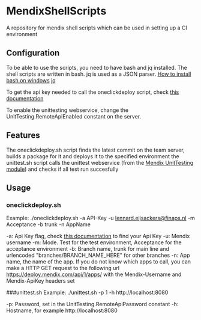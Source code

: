 # MendixShellScripts
A repository for mendix  shell scripts which can be used in setting up a CI environment

## Configuration
To be able to use the scripts, you need to have bash and jq installed. 
The shell scripts are written in bash. jq is used as a JSON parser.
[How to install bash on windows](http://www.windowscentral.com/how-install-bash-shell-command-line-windows-10)
[jq](https://stedolan.github.io/jq/)

To get the api key needed to call the oneclickdeploy script, check [this documentation](https://docs.mendix.com/apidocs-mxsdk/apidocs/authentication)

To enable the unittesting webservice, change the UnitTesting.RemoteApiEnabled constant on the server.

## Features
The oneclickdeploy.sh script finds the latest commit on the team server, builds a package for it and deploys it to the specified environment
the unittest.sh script calls the unittest webservice (from the [Mendix UnitTesting module](https://github.com/mendix/UnitTesting)) and checks if all test run succesfully

## Usage
### oneclickdeploy.sh
Example:
./oneclickdeploy.sh -a API-Key -u lennard.eijsackers@finaps.nl -m Acceptance -b trunk -n AppName

-a:
Api Key flag, check [this documentation](https://docs.mendix.com/apidocs-mxsdk/apidocs/authentication) to find your Api Key
-u:
Mendix username
-m:
Mode. Test for the test environment, Acceptance for the acceptance environment
-b:
Branch name, trunk for main line and urlencoded "branches/BRANCH_NAME_HERE" for other branches
-n:
App name, the name of the app.
If you do not know which apps to call, you can make a HTTP GET request to the following url https://deploy.mendix.com/api/1/apps/
with the Mendix-Username and Mendix-ApiKey headers set

###unittest.sh
Example:
./unittest.sh -p 1 -h http://localhost:8080

-p:
Password, set in the UnitTesting.RemoteApiPassword constant
-h:
Hostname, for example http://localhost:8080
